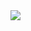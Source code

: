 <img src="https://capsule-render.vercel.app/api?type=transparent&color=auto&height=200&section=header&text=Ongsiru's%20Profile&fontSize=45" />

